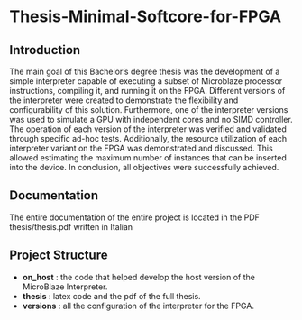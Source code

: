 # Thesis-Minimal-Softcore-for-FPGA

## Introduction 
The main goal of this Bachelor’s degree thesis was the development of a simple interpreter capable of executing a subset of Microblaze processor instructions, compiling it, and running it on the FPGA. Different versions of the interpreter were created to demonstrate the flexibility and configurability of this solution. Furthermore, one of the interpreter versions was used to simulate a GPU with independent cores and no SIMD controller. The operation of each version of the interpreter was verified and validated through specific ad-hoc tests. Additionally, the resource utilization of each interpreter variant on the FPGA was demonstrated and discussed. This allowed estimating the maximum number of instances that can be inserted into the device. In conclusion, all objectives were successfully achieved.

## Documentation 
The entire documentation of the entire project is located in the PDF thesis/thesis.pdf written in Italian

## Project Structure 
* **on_host** : the code that helped develop the host version of the MicroBlaze Interpreter.
* **thesis** : latex code and the pdf of the full thesis.
* **versions** : all the configuration of the interpreter for the FPGA.